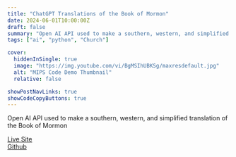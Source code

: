 ```yaml
---
title: "ChatGPT Translations of the Book of Mormon"
date: 2024-06-01T10:00:00Z
draft: false
summary: "Open AI API used to make a southern, western, and simplified translation of the Book of Mormon"
tags: ["ai", "python", "Church"]

cover:
  hiddenInSingle: true
  image: "https://img.youtube.com/vi/BgMSIhUBKSg/maxresdefault.jpg"
  alt: "MIPS Code Demo Thumbnail"
  relative: false

showPostNavLinks: true
showCodeCopyButtons: true
---
```


Open AI API used to make a southern, western, and simplified translation of the Book of Mormon

[Live Site](https://chatgpt-bom-translations.web.app/)  
[Github](https://github.com/jonnyjackson26/chatgpt_simplified_translation_bom)
